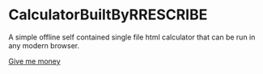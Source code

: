 # CalculatorBuiltByRRESCRIBE

A simple offline self contained single file html calculator that can be run in any modern browser.

[Give me money](https://buymeacoffee.com/rrescribe)
